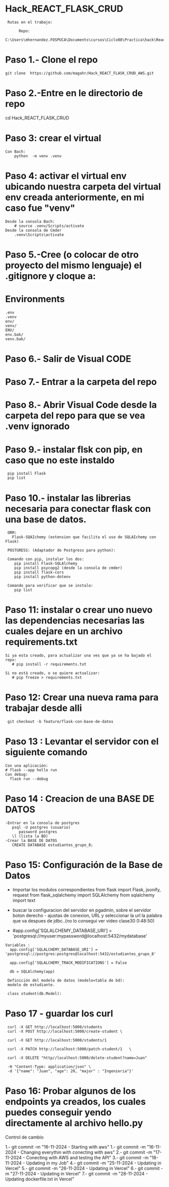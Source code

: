 # Hack_REACT_FLASK_CRUD

     Rutas en el trabajo:
          
          Repo:
          C:\Users\mhernandez.FOSPUCA\Documents\cursos\Ciclo08\Practica\hack\React\Hack_REACT_FLASK_CRUD_AWS




# Paso 1.- Clone el repo
    git clone  https://github.com/magahr/Hack_REACT_FLASK_CRUD_AWS.git

# Paso 2.-Entre en le directorio de repo 
   cd Hack_REACT_FLASK_CRUD

# Paso 3: crear el virtual 
    Con Bach:
        python  -m venv .venv
    
# Paso 4: activar el virtual env ubicando nuestra carpeta del virtual env creada anteriormente, en mi caso fue "venv"
    Desde la consola Bach:
        # source .venv/Scripts/activate
    Desde la consola de Cmder
        .venv\Scripts\activate
   
# Paso 5.-Cree (o colocar de otro proyecto del mismo lenguaje) el .gitignore y cloque a:
   # Environments
    .env
    .venv
    env/
    venv/
    ENV/
    env.bak/
    venv.bak/  
    
# Paso 6.- Salir de Visual CODE

# Paso 7.- Entrar a la carpeta del repo

# Paso 8.- Abrir Visual Code desde la carpeta del repo para que se vea .venv ignorado

# Paso 9.- instalar flsk con pip, en caso que no este instaldo
     pip install Flask
     pip list
 
# Paso 10.- instalar las librerias necesaria para conectar flask con una base de datos.
     ORM:
       Flask-SQAIchemy (extension que facilita el uso de SQLAIchemy con Flask)
       
     POSTGRESS: (Adaptador de Postgress para python):
       
     Comando con pip, instalar los dos:
        pip install Flask-SQLAlchemy
        pip install psycopg2 (desde la consola de cmder)
        pip install flask-cors  
        pip install python-dotenv

     Comando para verificar que se instalo:
        pip list

# Paso 11: instalar o crear uno nuevo las dependencias necesarias las cuales dejare en un archivo requirements.txt
    Si ya esta creado, para actualizar una ves que ya se ha bajado el repo:
       # pip install -r requirements.txt

    Si no está creado, o se quiere actualizar:
       # pip freeze > requirements.txt

# Paso 12: Crear una nueva rama para trabajar desde alli
     git checkout -b feature/flask-con-base-de-datos

# Paso 13 : Levantar el servidor con el siguiente comando
    Con una aplicación:
    # flask --app hello run
    Con debug:
      flask run --debug

# Paso 14 : Creacion de una BASE DE DATOS
    -Entrar en la consola de postgres
       psql -U postgres (usuario)
          password postgres
       \l (lista la BD)
    -Crear la BASE DE DATOS
       CREATE DATABASE estudiantes_grupo_8;

 

# Paso 15: Configuración de la Base de Datos
   - Importar los modulos correspondientes
     from flask import Flask, jsonify, request
     from flask_sqlalchemy import SQLAlchemy
     from sqlalchemy import text
     
   - buscar la configuracion del servidor en pgadmin,
    sobre el servidor boton derecho - ajustas de conexion,
    URL y seleccionar la url la palabra que va despues de
    jdbc..(no lo consegui ver video clase30 0:48:50)

   - #app.config['SQLALCHEMY_DATABASE_URI'] = 'postgresql://myuser:mypassword@localhost:5432/mydatabase'

    Variables :
      app.config['SQLALCHEMY_DATABASE_URI'] = 'postgresql://postgres:postgres@localhost:5432/estudiantes_grupo_8'

      app.config['SQLALCHEMY_TRACK_MODIFICATIONS'] = False

      db = SQLAlchemy(app)

     Definición del modelo de datos (modelo=tabla de bd):
     modelo de estudiante.
     
     class student(db.Model):

# Paso 17 - guardar los curl 
     
     curl -X GET http://localhost:5000/students
     curl -X POST http://localhost:5000/create-student \

     curl -X GET http://localhost:5000/students/1

     curl -X PATCH http://localhost:5000/patch-student/1   \

     curl -X DELETE "http//localhost:5000/delete-student?name=Juan"

     -H "Content-Type: application/json" \
     -d '{"name": "Juan", "age": 20, "major" : "Ingenieria"}'


# Paso 16: Probar algunos de los endpoints ya creados, los cuales puedes conseguir yendo directamente al archivo hello.py 



Control de cambio

1.- git commit -m "16-11-2024 - Starting with aws"
1.- git commit -m "16-11-2024 - Changing everythin with conecting with aws"
2.- git commit -m "17-11-2024 - Conecting with AWS and testing the API"
3.- git commit -m "18-11-2024 - Updating in my Job"
4.- git commit -m "25-11-2024 - Updating in  Vercel"
5.- git commit -m "26-11-2024 - Updating in  Vercel"
6.- git commit -m "27-11-2024 - Updating in  Vercel"
7.- git commit -m "28-11-2024 - Updating  dockerfile.txt in  Vercel"
